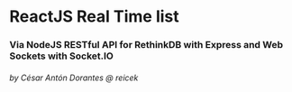 # ReactJS Real Time list 
### Via NodeJS RESTful API for RethinkDB with Express and Web Sockets with Socket.IO
###### by César Antón Dorantes @ reicek
